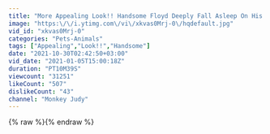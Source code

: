 ```yaml
---
title: "More Appealing Look!! Handsome Floyd Deeply Fall Asleep On His Comfy Mattress"
image: "https:\/\/i.ytimg.com\/vi\/xkvas0Mrj-0\/hqdefault.jpg"
vid_id: "xkvas0Mrj-0"
categories: "Pets-Animals"
tags: ["Appealing","Look!!","Handsome"]
date: "2021-10-30T02:42:50+03:00"
vid_date: "2021-01-05T15:00:18Z"
duration: "PT10M39S"
viewcount: "31251"
likeCount: "507"
dislikeCount: "43"
channel: "Monkey Judy"
---
```

{% raw %}{% endraw %}
